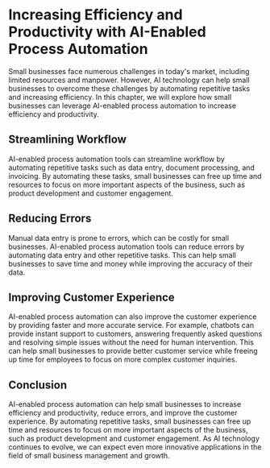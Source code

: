 Increasing Efficiency and Productivity with AI-Enabled Process Automation
=============================================================================================================================

Small businesses face numerous challenges in today's market, including limited resources and manpower. However, AI technology can help small businesses to overcome these challenges by automating repetitive tasks and increasing efficiency. In this chapter, we will explore how small businesses can leverage AI-enabled process automation to increase efficiency and productivity.

Streamlining Workflow
---------------------

AI-enabled process automation tools can streamline workflow by automating repetitive tasks such as data entry, document processing, and invoicing. By automating these tasks, small businesses can free up time and resources to focus on more important aspects of the business, such as product development and customer engagement.

Reducing Errors
---------------

Manual data entry is prone to errors, which can be costly for small businesses. AI-enabled process automation tools can reduce errors by automating data entry and other repetitive tasks. This can help small businesses to save time and money while improving the accuracy of their data.

Improving Customer Experience
-----------------------------

AI-enabled process automation can also improve the customer experience by providing faster and more accurate service. For example, chatbots can provide instant support to customers, answering frequently asked questions and resolving simple issues without the need for human intervention. This can help small businesses to provide better customer service while freeing up time for employees to focus on more complex customer inquiries.

Conclusion
----------

AI-enabled process automation can help small businesses to increase efficiency and productivity, reduce errors, and improve the customer experience. By automating repetitive tasks, small businesses can free up time and resources to focus on more important aspects of the business, such as product development and customer engagement. As AI technology continues to evolve, we can expect even more innovative applications in the field of small business management and growth.
